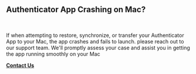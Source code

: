 <!--
---
title: Authenticator App Crashing on Mac?
---
-->
## **Authenticator App Crashing on Mac?**

<br />

If when attempting to restore, synchronize, or transfer your Authenticator App to your Mac, the app crashes and fails to launch. please reach out to our support team. We'll promptly assess your case and assist you in getting the app running smoothly on your Mac

[**Contact Us**](authenticator://contact?subject=Having%20trouble%20with%20synchronization%3F)
